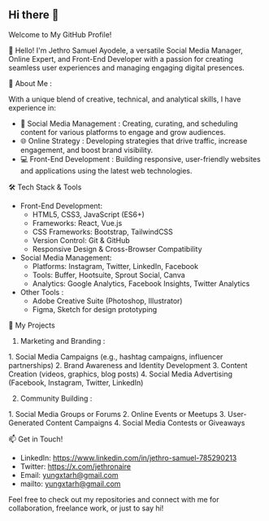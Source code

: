 ## Hi there 👋
Welcome to My GitHub Profile!

👋 Hello! I'm Jethro Samuel Ayodele, a versatile Social Media Manager, Online Expert, and Front-End Developer with a passion for creating seamless user experiences and managing engaging digital presences.

🌟 About Me :

With a unique blend of creative, technical, and analytical skills, I have experience in:

- 📱 Social Media Management : Creating, curating, and scheduling content for various platforms to engage and grow audiences.
- 🌐 Online Strategy : Developing strategies that drive traffic, increase engagement, and boost brand visibility.
- 💻 Front-End Development : Building responsive, user-friendly websites and applications using the latest web technologies.

🛠️ Tech Stack & Tools

- Front-End Development: 
  - HTML5, CSS3, JavaScript (ES6+)
  - Frameworks: React, Vue.js
  - CSS Frameworks: Bootstrap, TailwindCSS
  - Version Control: Git & GitHub
  - Responsive Design & Cross-Browser Compatibility
- Social Media Management:
  - Platforms: Instagram, Twitter, LinkedIn, Facebook
  - Tools: Buffer, Hootsuite, Sprout Social, Canva
  - Analytics: Google Analytics, Facebook Insights, Twitter Analytics
- Other Tools :
  - Adobe Creative Suite (Photoshop, Illustrator)
  - Figma, Sketch for design prototyping

💼 My Projects

1. Marketing and Branding :

1.⁠ ⁠Social Media Campaigns (e.g., hashtag campaigns, influencer partnerships)
2.⁠ ⁠Brand Awareness and Identity Development
3.⁠ ⁠Content Creation (videos, graphics, blog posts)
4.⁠ ⁠Social Media Advertising (Facebook, Instagram, Twitter, LinkedIn)


2. Community Building :

1.⁠ ⁠Social Media Groups or Forums
2.⁠ ⁠Online Events or Meetups
3.⁠ ⁠User-Generated Content Campaigns
4.⁠ ⁠Social Media Contests or Giveaways

📫 Get in Touch!

- LinkedIn: https://www.linkedin.com/in/jethro-samuel-785290213
- Twitter: https://x.com/jethronaire
- Email: yungxtarh@gmail.com
- ⁠mailto: yungxtarh@gmail.com

Feel free to check out my repositories and connect with me for collaboration, freelance work, or just to say hi!
<!--
**jethronaire/Jethronaire** is a ✨ _special_ ✨ repository because its `README.md` (this file) appears on your GitHub profile.

Here are some ideas to get you started:

- 🔭 I’m currently working on ...
- 🌱 I’m currently learning ...
- 👯 I’m looking to collaborate on ...
- 🤔 I’m looking for help with ...
- 💬 Ask me about ...
- 📫 How to reach me: ...
- 😄 Pronouns: ...
- ⚡ Fun fact: ...
-->
